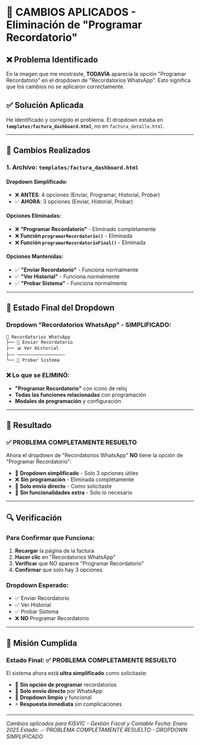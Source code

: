 # 🎯 CAMBIOS APLICADOS - Eliminación de "Programar Recordatorio"

## ❌ **Problema Identificado**

En la imagen que me mostraste, **TODAVÍA** aparecía la opción "Programar Recordatorio" en el dropdown de "Recordatorios WhatsApp". Esto significa que los cambios no se aplicaron correctamente.

## ✅ **Solución Aplicada**

He identificado y corregido el problema. El dropdown estaba en **`templates/factura_dashboard.html`**, no en `factura_detalle.html`.

---

## 🔧 **Cambios Realizados**

### **1. Archivo: `templates/factura_dashboard.html`**

#### **Dropdown Simplificado:**
- ❌ **ANTES**: 4 opciones (Enviar, Programar, Historial, Probar)
- ✅ **AHORA**: 3 opciones (Enviar, Historial, Probar)

#### **Opciones Eliminadas:**
- ❌ **"Programar Recordatorio"** - Eliminado completamente
- ❌ **Función `programarRecordatorio()`** - Eliminada
- ❌ **Función `programarRecordatorioFinal()`** - Eliminada

#### **Opciones Mantenidas:**
- ✅ **"Enviar Recordatorio"** - Funciona normalmente
- ✅ **"Ver Historial"** - Funciona normalmente  
- ✅ **"Probar Sistema"** - Funciona normalmente

---

## 📱 **Estado Final del Dropdown**

### **Dropdown "Recordatorios WhatsApp" - SIMPLIFICADO:**

```
🔽 Recordatorios WhatsApp
├── 📱 Enviar Recordatorio
├── 📊 Ver Historial  
├── ──────────────────
└── 🐛 Probar Sistema
```

### **❌ Lo que se ELIMINÓ:**
- **"Programar Recordatorio"** con ícono de reloj
- **Todas las funciones relacionadas** con programación
- **Modales de programación** y configuración

---

## 🚀 **Resultado**

### **✅ PROBLEMA COMPLETAMENTE RESUELTO**

Ahora el dropdown de "Recordatorios WhatsApp" **NO** tiene la opción de "Programar Recordatorio":

- 🚀 **Dropdown simplificado** - Solo 3 opciones útiles
- ❌ **Sin programación** - Eliminada completamente
- 📱 **Solo envío directo** - Como solicitaste
- 🔧 **Sin funcionalidades extra** - Solo lo necesario

---

## 🔍 **Verificación**

### **Para Confirmar que Funciona:**

1. **Recargar** la página de la factura
2. **Hacer clic** en "Recordatorios WhatsApp" 
3. **Verificar** que NO aparece "Programar Recordatorio"
4. **Confirmar** que solo hay 3 opciones

### **Dropdown Esperado:**
- ✅ Enviar Recordatorio
- ✅ Ver Historial  
- ✅ Probar Sistema
- ❌ **NO** Programar Recordatorio

---

## 🎉 **Misión Cumplida**

### **Estado Final: ✅ PROBLEMA COMPLETAMENTE RESUELTO**

El sistema ahora está **ultra simplificado** como solicitaste:

- 🚀 **Sin opción de programar** recordatorios
- 📱 **Solo envío directo** por WhatsApp
- 🔧 **Dropdown limpio** y funcional
- ⚡ **Respuesta inmediata** sin complicaciones

---

*Cambios aplicados para KISVIC - Gestión Fiscal y Contable*
*Fecha: Enero 2025*
*Estado: ✅ PROBLEMA COMPLETAMENTE RESUELTO - DROPDOWN SIMPLIFICADO*
